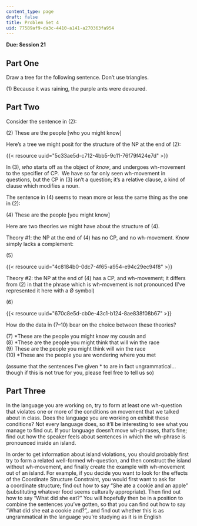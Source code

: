 ```yaml
---
content_type: page
draft: false
title: Problem Set 4
uid: 77589af9-da3c-4410-a141-a270363fa954
---
```

**Due: Session 21**

## Part One 

Draw a tree for the following sentence. Don’t use triangles. 

(1) Because it was raining, the purple ants were devoured. 

## Part Two 

Consider the sentence in (2): 

(2) These are the people \[who you might know\] 

Here’s a tree we might posit for the structure of the NP at the end of (2):  

{{< resource uuid="5c33ae5d-c712-4bb5-9c11-76f79f424e7d" >}}

In (3), *who* starts off as the object of *know*, and undergoes wh-movement to the specifier of CP.  We have so far only seen wh-movement in questions, but the CP in (3) isn’t a question; it’s a relative clause, a kind of clause which modifies a noun. 

The sentence in (4) seems to mean more or less the same thing as the one in (2): 

(4) These are the people \[you might know\] 

Here are two theories we might have about the structure of (4). 

Theory #1: the NP at the end of (4) has no CP, and no wh-movement. Know simply lacks a complement: 

(5) 

{{< resource uuid="4c8184b0-0dc7-4f65-a954-e94c29ec94f8" >}}

Theory #2: the NP at the end of (4) has a CP, and wh-movement; it differs from (2) in that the phrase which is wh-movement is not pronounced (I’ve represented it here with a Ø symbol) 

(6) 

{{< resource uuid="670c8e5d-cb0e-43c1-b124-8ae838f08b67" >}}

How do the data in (7–10) bear on the choice between these theories? 

(7) \*These are the people you might know my cousin and          
(8) \*These are the people you might think that will win the race          
(9) These are the people you might think will win the race          
(10) \*These are the people you are wondering where you met 

(assume that the sentences I’ve given \* to are in fact ungrammatical…though if this is not true for you, please feel free to tell us so)

## Part Three 

In the language you are working on, try to form at least one wh-question that violates one or more of the conditions on movement that we talked about in class. Does the language you are working on exhibit these conditions? Not every language does, so it’ll be interesting to see what you manage to find out. If your language doesn’t move wh-phrases, that’s fine; find out how the speaker feels about sentences in which the wh-phrase is pronounced inside an island. 

In order to get information about island violations, you should probably first try to form a related well-formed wh-question, and then construct the island without wh-movement, and finally create the example with wh-movement out of an island. For example, if you decide you want to look for the effects of the Coordinate Structure Constraint, you would first want to ask for a coordinate structure; find out how to say “She ate a cookie and an apple” (substituting whatever food seems culturally appropriate). Then find out how to say “What did she eat?” You will hopefully then be in a position to combine the sentences you’ve gotten, so that you can find out how to say “What did she eat a cookie and?”,. and find out whether this is as ungrammatical in the language you’re studying as it is in English